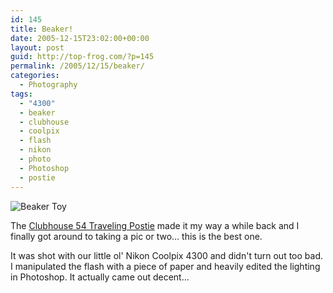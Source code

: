 ```yaml
---
id: 145
title: Beaker!
date: 2005-12-15T23:02:00+00:00
layout: post
guid: http://top-frog.com/?p=145
permalink: /2005/12/15/beaker/
categories:
  - Photography
tags:
  - "4300"
  - beaker
  - clubhouse
  - coolpix
  - flash
  - nikon
  - photo
  - Photoshop
  - postie
---
```


![Beaker Toy](https://top-frog.com/images/articles/beaker.png)

The [Clubhouse 54 Traveling Postie](http://www.clubhouse54.com/) made it my way a while back and I finally got around to taking a pic or two… this is the best one.

It was shot with our little ol' Nikon Coolpix 4300 and didn't turn out too bad. I manipulated the flash with a piece of paper and heavily edited the lighting in Photoshop. It actually came out decent…